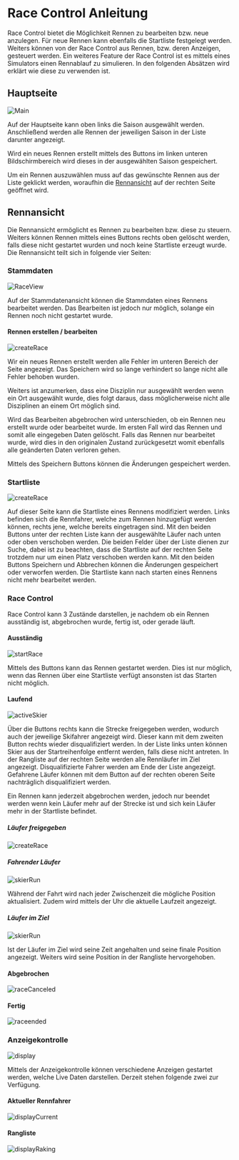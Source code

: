 # Race Control Anleitung

Race Control bietet die Möglichkeit Rennen zu bearbeiten bzw. neue anzulegen. Für neue Rennen kann ebenfalls die Startliste festgelegt werden. Weiters können von der Race Control aus Rennen, bzw. deren Anzeigen, gesteuert werden.
Ein weiteres Feature der Race Control ist es mittels eines Simulators einen Rennablauf zu simulieren.
In den folgenden Absätzen wird erklärt wie diese zu verwenden ist.

## Hauptseite

![Main](images/rc-doc/main.jpg)

Auf der Hauptseite kann oben links die Saison ausgewählt werden. Anschließend werden alle Rennen der jeweiligen Saison in der Liste darunter angezeigt.

Wird ein neues Rennen erstellt mittels des Buttons im linken unteren Bildschirmbereich wird dieses in der ausgewählten Saison gespeichert.

Um ein Rennen auszuwählen muss auf das gewünschte Rennen aus der Liste geklickt werden, woraufhin die [Rennansicht](#rennansicht) auf der rechten Seite geöffnet wird.

## Rennansicht

Die Rennansicht ermöglicht es Rennen zu bearbeiten bzw. diese zu steuern. Weiters können Rennen mittels eines Buttons rechts oben gelöscht werden, falls diese nicht gestartet wurden und noch keine Startliste erzeugt wurde.
Die Rennansicht teilt sich in folgende vier Seiten:

### Stammdaten

![RaceView](images/rc-doc/raceview.png)

Auf der Stammdatenansicht können die Stammdaten eines Rennens bearbeitet werden. Das Bearbeiten ist jedoch nur möglich, solange ein Rennen noch nicht gestartet wurde.

#### Rennen erstellen / bearbeiten

![createRace](images/rc-doc/crateRace.png)

Wir ein neues Rennen erstellt werden alle Fehler im unteren Bereich der Seite angezeigt. Das Speichern wird so lange verhindert so lange nicht alle Fehler behoben wurden.

Weiters ist anzumerken, dass eine Disziplin nur ausgewählt werden wenn ein Ort ausgewählt wurde, dies folgt daraus, dass möglicherweise nicht alle Disziplinen an einem Ort möglich sind.

Wird das Bearbeiten abgebrochen wird unterschieden, ob ein Rennen neu erstellt wurde oder bearbeitet wurde.
Im ersten Fall wird das Rennen und somit alle eingegeben Daten gelöscht. Falls das Rennen nur bearbeitet wurde, wird dies in den originalen Zustand zurückgesetzt womit ebenfalls alle geänderten Daten verloren gehen.

Mittels des Speichern Buttons können die Änderungen gespeichert werden.

### Startliste

![createRace](images/rc-doc/startlist.png)

Auf dieser Seite kann die Startliste eines Rennens modifiziert werden. Links befinden sich die Rennfahrer, welche zum Rennen hinzugefügt werden können, rechts jene, welche bereits eingetragen sind.
Mit den beiden Buttons unter der rechten Liste kann der ausgewählte Läufer nach unten oder oben verschoben werden.
Die beiden Felder über der Liste dienen zur Suche, dabei ist zu beachten, dass die Startliste auf der rechten Seite trotzdem nur um einen Platz verschoben werden kann.
Mit den beiden Buttons Speichern und Abbrechen können die Änderungen gespeichert oder verworfen werden.
Die Startliste kann nach starten eines Rennens nicht mehr bearbeitet werden.

### Race Control

Race Control kann 3 Zustände darstellen, je nachdem ob ein Rennen ausständig ist, abgebrochen wurde, fertig ist, oder gerade läuft.

#### Ausständig

![startRace](images/rc-doc/startRace.png)

Mittels des Buttons kann das Rennen gestartet werden.
Dies ist nur möglich, wenn das Rennen über eine Startliste verfügt ansonsten ist das Starten nicht möglich.

#### Laufend

![activeSkier](images/rc-doc/noActiveSkier.png)

Über die Buttons rechts kann die Strecke freigegeben werden, wodurch auch der jeweilige Skifahrer angezeigt wird. Dieser kann mit dem zweiten Button rechts wieder disqualifiziert werden.
In der Liste links unten können Skier aus der Startreihenfolge entfernt werden, falls diese nicht antreten.
In der Rangliste auf der rechten Seite werden alle Rennläufer im Ziel angezeigt. Disqualifizierte Fahrer werden am Ende der Liste angezeigt. Gefahrene Läufer können mit dem Button auf der rechten oberen Seite nachträglich disqualifiziert werden.

Ein Rennen kann jederzeit abgebrochen werden, jedoch nur beendet werden wenn kein Läufer mehr auf der Strecke ist und sich kein Läufer mehr in der Startliste befindet.

##### Läufer freigegeben

![createRace](images/rc-doc/activeSkier.png)

##### Fahrender Läufer

![skierRun](images/rc-doc/skierdriving.png)

Während der Fahrt wird nach jeder Zwischenzeit die mögliche Position aktualisiert.
Zudem wird mittels der Uhr die aktuelle Laufzeit angezeigt.

##### Läufer im Ziel

![skierRun](images/rc-doc/skierdriven.png)

Ist der Läufer im Ziel wird seine Zeit angehalten und seine finale Position angezeigt.
Weiters wird seine Position in der Rangliste hervorgehoben.

#### Abgebrochen

![raceCanceled](images/rc-doc/racecanceled.png)

#### Fertig

![raceended](images/rc-doc/raceend.png)

### Anzeigekontrolle

![display](images/rc-doc/display.png)

Mittels der Anzeigekontrolle können verschiedene Anzeigen gestartet werden, welche Live Daten darstellen.
Derzeit stehen folgende zwei zur Verfügung.

#### Aktueller Rennfahrer

![displayCurrent](images/rc-doc/currentSkierDisplay.png)

#### Rangliste

![displayRaking](images/rc-doc/rankingDisplay.png)
